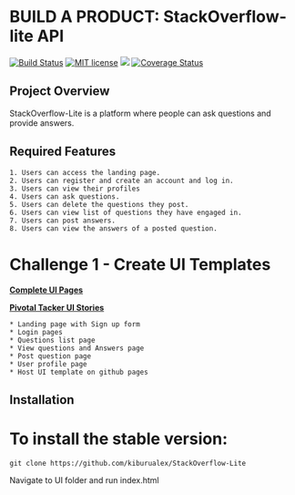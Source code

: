 # BUILD A PRODUCT: StackOverflow-lite API
[![Build Status](https://travis-ci.org/kiburualex/StackOverFlowLiteApi.svg?branch=master)](https://travis-ci.org/kiburualex/StackOverFlowLiteApi)
[![MIT license](https://img.shields.io/badge/License-MIT-blue.svg)](https://lbesson.mit-license.org/)
<a href="https://codeclimate.com/github/kiburualex/StackOverFlowLiteApi/maintainability"><img src="https://api.codeclimate.com/v1/badges/c024f75da2dbf983f64b/maintainability" /></a>
[![Coverage Status](https://coveralls.io/repos/github/kiburualex/StackOverFlowLiteApi/badge.svg?branch=master)](https://coveralls.io/github/kiburualex/StackOverFlowLiteApi?branch=master)

## Project Overview
StackOverflow-Lite is a platform where people can ask questions and provide answers.

## Required Features
    1. Users can access the landing page.
    2. Users can register and create an account and log in.
    3. Users can view their profiles
    4. Users can ask questions.
    5. Users can delete the questions they post.
    6. Users can view list of questions they have engaged in.
    7. Users can post answers.
    8. Users can view the answers of a posted question.

# Challenge 1 - Create UI Templates
**[Complete UI Pages](https://kiburualex.github.io/StackOverflow-Lite/UI/)**

**[Pivotal Tacker UI Stories](https://www.pivotaltracker.com/n/projects/2189516)**

    * Landing page with Sign up form
    * Login pages
    * Questions list page
    * View questions and Answers page
    * Post question page
    * User profile page
    * Host UI template on github pages 

## Installation

# To install the stable version:

```
git clone https://github.com/kiburualex/StackOverflow-Lite
```
Navigate to UI folder and run index.html

